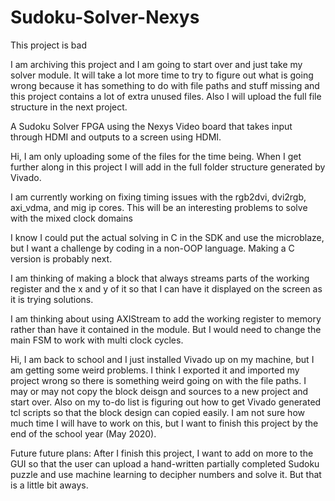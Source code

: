 # Sudoku-Solver-Nexys
This project is bad

I am archiving this project and I am going to start over and just take my solver module. It will take a lot more time to try to figure out what is going wrong because it has something to do with file paths and stuff missing and this project contains a lot of extra unused files. Also I will upload the full file structure in the next project.

A Sudoku Solver FPGA using the Nexys Video board that takes input through HDMI and outputs to a screen using HDMI.

Hi, I am only uploading some of the files for the time being. When I get further along in this project I will add in the full folder structure generated by Vivado.

I am currently working on fixing timing issues with the rgb2dvi, dvi2rgb, axi_vdma, and mig ip cores. This will be an interesting problems to solve with the mixed clock domains

I know I could put the actual solving in C in the SDK and use the microblaze, but I want a challenge by coding in a non-OOP language. Making a C version is probably next.

I am thinking of making a block that always streams parts of the working register and the x and y of it so that I can have it displayed on the screen as it is trying solutions.

I am thinking about using AXIStream to add the working register to memory rather than have it contained in the module. But I would need to change the main FSM to work with multi clock cycles.

Hi, I am back to school and I just installed Vivado up on my machine, but I am getting some weird problems. I think I exported it and imported my project wrong so there is something weird going on with the file paths. I may or may not copy the block deisgn and sources to a new project and start over. Also on my to-do list is figuring out how to get Vivado generated tcl scripts so that the block design can copied easily.
I am not sure how much time I will have to work on this, but I want to finish this project by the end of the school year (May 2020). 


Future future plans:
After I finish this project, I want to add on more to the GUI so that the user can upload a hand-written partially completed Sudoku puzzle and use machine learning to decipher numbers and solve it. But that is a little bit aways. 
